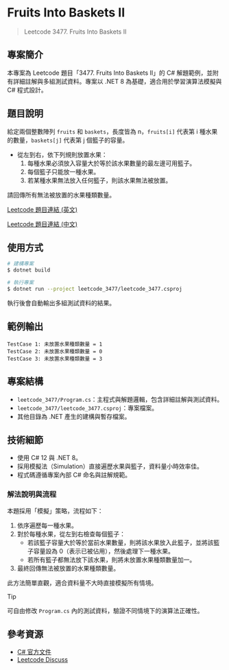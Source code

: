 # Fruits Into Baskets II

> Leetcode 3477. Fruits Into Baskets II

## 專案簡介

本專案為 Leetcode 題目「3477. Fruits Into Baskets II」的 C# 解題範例，並附有詳細註解與多組測試資料。專案以 .NET 8 為基礎，適合用於學習演算法模擬與 C# 程式設計。

## 題目說明

給定兩個整數陣列 `fruits` 和 `baskets`，長度皆為 n，`fruits[i]` 代表第 i 種水果的數量，`baskets[j]` 代表第 j 個籃子的容量。

- 從左到右，依下列規則放置水果：
  1. 每種水果必須放入容量大於等於該水果數量的最左邊可用籃子。
  2. 每個籃子只能放一種水果。
  3. 若某種水果無法放入任何籃子，則該水果無法被放置。

請回傳所有無法被放置的水果種類數量。

[Leetcode 題目連結 (英文)](https://leetcode.com/problems/fruits-into-baskets-ii/description/?envType=daily-question&envId=2025-08-05)

[Leetcode 題目連結 (中文)](https://leetcode.cn/problems/fruits-into-baskets-ii/description/?envType=daily-question&envId=2025-08-05)

## 使用方式

```sh
# 建構專案
$ dotnet build

# 執行專案
$ dotnet run --project leetcode_3477/leetcode_3477.csproj
```

執行後會自動輸出多組測試資料的結果。

## 範例輸出

```
TestCase 1: 未放置水果種類數量 = 1
TestCase 2: 未放置水果種類數量 = 0
TestCase 3: 未放置水果種類數量 = 3
```

## 專案結構

- `leetcode_3477/Program.cs`：主程式與解題邏輯，包含詳細註解與測試資料。
- `leetcode_3477/leetcode_3477.csproj`：專案檔案。
- 其他目錄為 .NET 產生的建構與暫存檔案。

## 技術細節

- 使用 C# 12 與 .NET 8。
- 採用模擬法（Simulation）直接遍歷水果與籃子，資料量小時效率佳。
- 程式碼遵循專案內部 C# 命名與註解規範。

### 解法說明與流程

本題採用「模擬」策略，流程如下：

1. 依序遍歷每一種水果。
2. 對於每種水果，從左到右檢查每個籃子：
   - 若該籃子容量大於等於當前水果數量，則將該水果放入此籃子，並將該籃子容量設為 0（表示已被佔用），然後處理下一種水果。
   - 若所有籃子都無法放下該水果，則將未放置水果種類數量加一。
3. 最終回傳無法被放置的水果種類數量。

此方法簡單直觀，適合資料量不大時直接模擬所有情境。

> [!TIP]
> 可自由修改 `Program.cs` 內的測試資料，驗證不同情境下的演算法正確性。

## 參考資源
- [C# 官方文件](https://learn.microsoft.com/zh-tw/dotnet/csharp/)
- [Leetcode Discuss](https://leetcode.com/problems/fruits-into-baskets-ii/discuss/)
